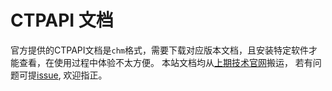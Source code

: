 # CTPAPI 文档

官方提供的CTPAPI文档是`chm`格式，需要下载对应版本文档，且安装特定软件才能查看，在使用过程中体验不太方便。
本站文档均从[上期技术官网](http://www.sfit.com.cn/index.htm)搬运，
若有问题可提[issue](https://github.com/Jedore/ctpapi-docs/issues), 欢迎指正。
